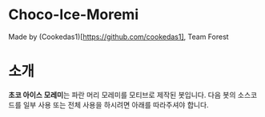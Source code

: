 # Choco-Ice-Moremi
Made by (Cookedas1)[https://github.com/cookedas1], Team Forest

# 소개
**초코 아이스 모레미**는 파란 머리 모레미를 모티브로 제작된 봇입니다. 다음 봇의 소스코드를 일부 사용 또는 전체 사용을 하시려면 아래를 따라주셔야 합니다.